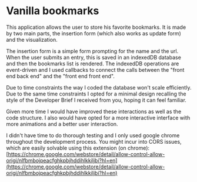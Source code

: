 # Vanilla bookmarks
This application allows the user to store his favorite bookmarks.
It is made by two main parts, the insertion form (which also works as update form) and the visualization.

The insertion form is a simple form prompting for the name and the url.
When the user submits an entry, this is saved in an indexedDB database and then the bookmarks list is rendered.
The indexedDB operations are event-driven and I used callbacks to connect the calls between the "front end back end" and the "front end front end".

Due to time constraints the way I coded the database won't scale efficiently.
Due to the same time constraints I opted for a minimal design recalling the style of the Developer Brief I received from you, hoping it can feel familiar.

Given more time I would have improved these interactions as well as the code structure.
I also would have opted for a more interactive interface with more animations and a better user interaction.

I didn't have time to do thorough testing and I only used google chrome throughout the development process. You might incur into CORS issues, which are easily solvable using this extension (on chrome): [https://chrome.google.com/webstore/detail/allow-control-allow-origi/nlfbmbojpeacfghkpbjhddihlkkiljbi?hl=en](https://chrome.google.com/webstore/detail/allow-control-allow-origi/nlfbmbojpeacfghkpbjhddihlkkiljbi?hl=en)
